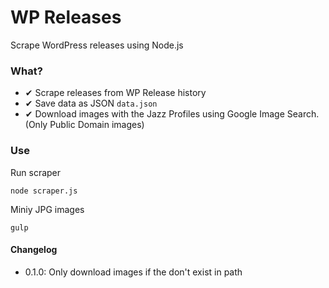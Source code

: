 # WP Releases

Scrape WordPress releases using Node.js

### What?

- ✔ Scrape releases from WP Release history
- ✔ Save data as JSON ``data.json``
- ✔ Download images with the Jazz Profiles using Google Image Search. (Only Public Domain images)

### Use

Run scraper

	node scraper.js

Miniy JPG images
	
	gulp

#### Changelog
- 0.1.0: Only download images if the don't exist in path